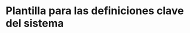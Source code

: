 # Plantilla para las definiciones clave del sistema

<!-- Aquí puedes agregar los detalles específicos para este archivo. -->
